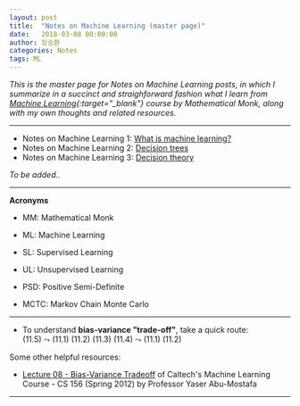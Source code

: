 ```yaml
---
layout: post
title:  "Notes on Machine Learning (master page)"
date:   2018-03-08 00:00:00
author: 장승환
categories: Notes
tags: ML
---
```


*This is the master page for Notes on Machine Learning posts, in which I summarize in a succinct and straighforward fashion what I learn from [Machine Learning](https://www.youtube.com/watch?v=yDLKJtOVx5c&list=PLD0F06AA0D2E8FFBA){:target="_blank"} course by Mathematical Monk, along with my own thoughts and related resources.*

---


* Notes on Machine Learning 1: [What is machine learning?](https://cveai.github.io/notes/2018/03/08/mm-ml-1.html)  
* Notes on Machine Learning 2: [Decision trees](https://cveai.github.io/notes/2018/03/16/mm-ml-2.html)  
* Notes on Machine Learning 3: [Decision theory](https://cveai.github.io/notes/2018/03/27/mm-ml-3.html)  

*To be added..*

---

**Acronyms**
* MM: Mathematical Monk
* ML: Machine Learning
* SL: Supervised Learning
* UL: Unsupervised Learning

* PSD: Positive Semi-Definite

* MCTC: Markov Chain Monte Carlo

---

* To understand **bias-variance "trade-off"**, take a quick route:  
(11.5) $\leadsto$ (11.1) (11.2) (11.3) (11.4) $\leadsto$ (11.1) (11.2) 

Some other helpful resources:
* [Lecture 08 - Bias-Variance Tradeoff](https://youtu.be/zrEyxfl2-a8) of Caltech's Machine Learning Course - CS 156 (Spring 2012) by Professor Yaser Abu-Mostafa

---



